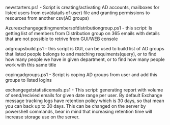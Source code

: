 newstarters.ps1 - Script is creating/activating AD accounts, mailboxes for listed users from csv(datails of user) file and granting permissions to resources from another csv(AD groups)  
  
Azureexchangegettingmembersofdistributiongroup.ps1 - this script: Is getting list of members from Distribution group on 365 emails with details that are not possible to retrive from GUI/WEB console  

adgroupsbuild.ps1 - this script is GUI, can be used to build list of AD groups that listed people belongs to and matching requiments(query), or to find how many people we have in given department, or to find how many people work with this same title  
  
copingadgroups.ps1 - Script is coping AD groups from user and add this groups to listed logins  

exchangegetstatisticemails.ps1 - This script: generating report with volume of send/recivied emails for given date range per user. By default Exchange message tracking logs have retention policy which is 30 days, so that mean you can back up to 30 days. This can be changed on the server by powershell commands, bear in mind that increasing retention time will increase storage use on the server.  

